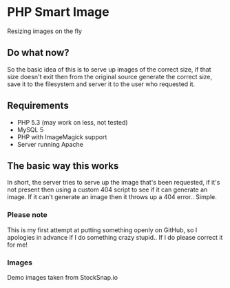 # PHP Smart Image
Resizing images on the fly

## Do what now?
So the basic idea of this is to serve up images of the correct size, if that size doesn't exit then from the original source generate the correct size, save it to the filesystem and server it to the user who requested it.

## Requirements
* PHP 5.3 (may work on less, not tested)
* MySQL 5
* PHP with ImageMagick support
* Server running Apache

## The basic way this works
In short, the server tries to serve up the image that's been requested, if it's not present then using a custom 404 script to see if it can generate an image.  If it can't generate an image then it throws up a 404 error.. Simple.

### Please note
This is my first attempt at putting something openly on GitHub, so I apologies in advance if I do something crazy stupid.. If I do please correct it for me!

### Images
Demo images taken from StockSnap.io
